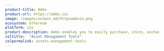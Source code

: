 ```yaml
---
product-title: Ambo
product-url: https://ambo.io/
image: /images/output_md/httpsamboio.png
ecosystem: ethereum
platform: ios
product-description: Ambo enables you to easily purchase, store, exchange, and otherwise manage your Ether and ERC tokens.
coltitle:  "Asset Management Tools"
colpermalink: assets-managament-tools
---
```

